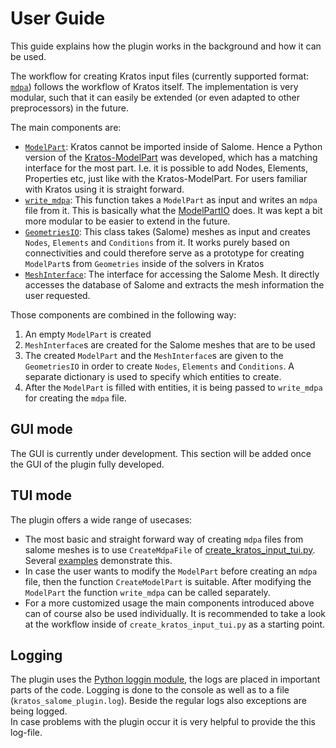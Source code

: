 # User Guide
This guide explains how the plugin works in the background and how it can be used.

The workflow for creating Kratos input files (currently supported format: [`mdpa`](https://github.com/KratosMultiphysics/Kratos/wiki/Input-data)) follows the workflow of Kratos itself. The implementation is very modular, such that it can easily be extended (or even adapted to other preprocessors) in the future.

The main components are:
- [`ModelPart`](../kratos_salome_plugin/model_part.py): Kratos cannot be imported inside of Salome. Hence a Python version of the [Kratos-ModelPart](https://github.com/KratosMultiphysics/Kratos/blob/master/kratos/includes/model_part.h) was developed, which has a matching interface for the most part. I.e. it is possible to add Nodes, Elements, Properties etc, just like with the Kratos-ModelPart. For users familiar with Kratos using it is straight forward.
- [`write_mdpa`](../kratos_salome_plugin/write_mdpa.py): This function takes a `ModelPart` as input and writes an `mdpa` file from it. This is basically what the [ModelPartIO](https://github.com/KratosMultiphysics/Kratos/blob/master/kratos/includes/model_part_io.h) does. It was kept a bit more modular to be easier to extend in the future.
- [`GeometriesIO`](../kratos_salome_plugin/geometries_io.py): This class takes (Salome) meshes as input and creates `Nodes`, `Elements` and `Conditions` from it. It works purely based on connectivities and could therefore serve as a prototype for creating `ModelPart`s from `Geometries` inside of the solvers in Kratos
- [`MeshInterface`](../kratos_salome_plugin/mesh_interface.py): The interface for accessing the Salome Mesh. It directly accesses the database of Salome and extracts the mesh information the user requested.

Those components are combined in the following way:
1. An empty `ModelPart` is created
2. `MeshInterface`s are created for the Salome meshes that are to be used
3. The created `ModelPart` and the `MeshInterface`s are given to the `GeometriesIO` in order to create `Nodes`, `Elements` and `Conditions`. A separate dictionary is used to specify which entities to create.
4. After the `ModelPart` is filled with entities, it is being passed to `write_mdpa` for creating the `mdpa` file.


## GUI mode
The GUI is currently under development. This section will be added once the GUI of the plugin fully developed.


## TUI mode
The plugin offers a wide range of usecases:
- The most basic and straight forward way of creating `mdpa` files from salome meshes is to use `CreateMdpaFile` of [create_kratos_input_tui.py](../create_kratos_input_tui.py). Several [examples](../tui_examples) demonstrate this.
- In case the user wants to modify the `ModelPart` before creating an `mdpa` file, then the function `CreateModelPart` is suitable. After modifying the `ModelPart` the function `write_mdpa` can be called separately.
- For a more customized usage the main components introduced above can of course also be used individually. It is recommended to take a look at the workflow inside of `create_kratos_input_tui.py` as a starting point.


## Logging
The plugin uses the [Python loggin module](https://docs.python.org/3/library/logging.html), the logs are placed in important parts of the code. Logging is done to the console as well as to a file (`kratos_salome_plugin.log`). Beside the regular logs also exceptions are being logged.\
In case problems with the plugin occur it is very helpful to provide the this log-file.
